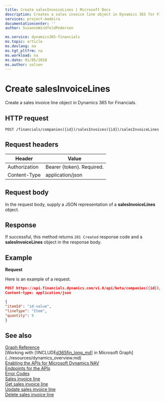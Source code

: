 ```yaml
---
title: Create salesInvoiceLines | Microsoft Docs
description: Creates a sales invoice line object in Dynamics 365 for Financials. 
services: project-madeira
documentationcenter: ''
author: SusanneWindfeldPedersen

ms.service: dynamics365-financials
ms.topic: article
ms.devlang: na
ms.tgt_pltfrm: na
ms.workload: na
ms.date: 01/05/2018
ms.author: solsen
---
```


# Create salesInvoiceLines
Create a sales invoice line object in Dynamics 365 for Financials.

## HTTP request

```
POST /financials/companies({id})/salesInvoices({id})/salesInvoiceLines
```

## Request headers

|Header        |Value                      |
|--------------|---------------------------|
|Authorization |Bearer {token}. Required.  |
|Content-Type  |application/json           |

## Request body
In the request body, supply a JSON representation of a **salesInvoiceLines** object.

## Response
If successful, this method returns ```201 Created``` response code and a **salesInvoiceLines** object in the response body.

## Example

**Request**

Here is an example of a request.

```json
POST https://api.financials.dynamics.com/v1.0/api/beta/companies({id})/salesInvoices({id})/salesInvoiceLines
Content-type: application/json

{
"itemId": "id-value",
"lineType": "Item",
"quantity": 9
}
```

## See also
[Graph Reference](../api/dynamics_graph_reference.md)  
[Working with [!INCLUDE[d365fin_long_md](../../includes/d365fin_long_md.md)] in Microsoft Graph](../resources/dynamics_overview.md)  
[Enabling the APIs for Microsoft Dynamics NAV](../../enabling-apis-for-dynamics-nav.md)  
[Endpoints for the APIs](../../endpoints-apis-for-dynamics.md)  
[Error Codes](../dynamics_error_codes.md)  
[Sales invoice line](../resources/dynamics_salesinvoiceline.md)  
[Get sales invoice line](../api/dynamics_salesinvoiceline_get.md)  
[Update sales invoice line](../api/dynamics_salesinvoiceline_update.md)  
[Delete sales invoice line](../api/dynamics_salesinvoiceline_delete.md)  